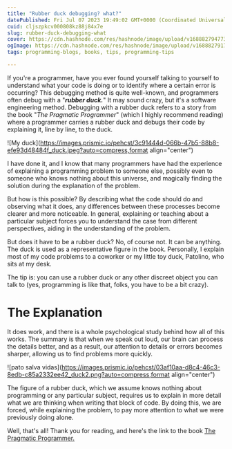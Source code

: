 ```yaml
---
title: "Rubber duck debugging? what?"
datePublished: Fri Jul 07 2023 19:49:02 GMT+0000 (Coordinated Universal Time)
cuid: cljszpkcv000808kz88j84x7e
slug: rubber-duck-debugging-what
cover: https://cdn.hashnode.com/res/hashnode/image/upload/v1688827947732/4efb37c6-99d1-433e-bd33-b8751bdc5a46.jpeg
ogImage: https://cdn.hashnode.com/res/hashnode/image/upload/v1688827917995/684154a2-6de5-4c63-a8a6-9f0a15dc0d09.jpeg
tags: programming-blogs, books, tips, programming-tips

---
```


If you're a programmer, have you ever found yourself talking to yourself to understand what your code is doing or to identify where a certain error is occurring? This debugging method is quite well-known, and programmers often debug with a "***rubber duck.***" It may sound crazy, but it's a software engineering method. Debugging with a rubber duck refers to a story from the book "*The Pragmatic Programmer*" (which I highly recommend reading) where a programmer carries a rubber duck and debugs their code by explaining it, line by line, to the duck.

![My duck](https://images.prismic.io/pehcst/3c91444d-066b-47b5-88b8-efe93d48484f_duck.jpeg?auto=compress,format align="center")

I have done it, and I know that many programmers have had the experience of explaining a programming problem to someone else, possibly even to someone who knows nothing about this universe, and magically finding the solution during the explanation of the problem.

But how is this possible? By describing what the code should do and observing what it does, any differences between these processes become clearer and more noticeable. In general, explaining or teaching about a particular subject forces you to understand the case from different perspectives, aiding in the understanding of the problem.

But does it have to be a rubber duck? No, of course not. It can be anything. The duck is used as a representative figure in the book. Personally, I explain most of my code problems to a coworker or my little toy duck, Patolino, who sits at my desk.

The tip is: you can use a rubber duck or any other discreet object you can talk to (yes, programming is like that, folks, you have to be a bit crazy).

# The Explanation

It does work, and there is a whole psychological study behind how all of this works. The summary is that when we speak out loud, our brain can process the details better, and as a result, our attention to details or errors becomes sharper, allowing us to find problems more quickly.

![pato salva vidas](https://images.prismic.io/pehcst/03af10aa-d8c4-46c3-8edb-c85a2332ee42_duck2.png?auto=compress,format align="center")

The figure of a rubber duck, which we assume knows nothing about programming or any particular subject, requires us to explain in more detail what we are thinking when writing that block of code. By doing this, we are forced, while explaining the problem, to pay more attention to what we were previously doing alone.

Well, that's all! Thank you for reading, and here's the link to the book [The Pragmatic Programmer.](https://www.amazon.com.br/Programador-Pragm%C3%A1tico-Aprendiz-Mestre/dp/8577807002/ref=asc_df_8577807002/?tag=googleshopp00-20&linkCode=df0&hvadid=379765802639&hvpos=&hvnetw=g&hvrand=7291085860891527701&hvpone=&hvptwo=&hvqmt=&hvdev=c&hvdvcmdl=&hvlocint=&hvlocphy=1032132&hvtargid=pla-1412458569268&psc=1)